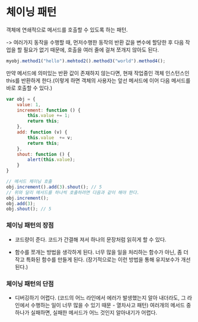 # 체이닝 패턴



객체에 연쇄적으로 메서드를 호출할 수 있도록 하는 패턴.

-> 여러가지 동작을 수행할 때, 먼저수행한 동작의 반환 값을 변수에 할당한 후 다음 작업을 할 필요가 없기 때문에, 호출을 여러 줄에 걸쳐 쪼개지 않아도 된다.
```js
myobj.method1("hello").mehtod2().method3("world").method4();
```

만약 메서드에 의미있는 반환 값이 존재하지 않는다면, 현재 작업중인 객체 인스턴스인 this를 반환하게 한다.(이렇게 하면 객체의 사용자는 앞선 메서드에 이어 다음 메서드를 바로 호출할 수 있다.)

```js
var obj = {
    value: 1,
    increment: function () {
        this.value += 1;
        return this;
    },
    add: function (v) {
        this.value  += v;
        return this;
    },
    shout: function () {
        alert(this.value);
    }
}

// 메서드 체이닝 호출
obj.increment().add(3).shout(); // 5
// 위와 달리 메서드를 하나씩 호출하려면 다음과 같이 해야 한다.
obj.increment();
obj.add(3);
obj.shout(); // 5
```

### 체이닝 패턴의 장점

- 코드량이 준다. 코드가 간결해 져서 하나의 문장처럼 읽히게 할 수 있다.

- 함수를 쪼개는 방법을 생각하게 된다. 너무 많을 일을 처리하는 함수가 아닌, 좀 더 작고 특화된 함수를 만들게 된다. (장기적으로는 이런 방법을 통해 유지보수가 개선 된다.)



### 체이닝 패턴의 단점

- 디버깅하기 어렵다. (코드의 어느 라인에서 에러가 발생했는지 알아 내더라도, 그 라인에서 수행하는 일이 너무 많을 수 있기 때문 - 열차사고 패턴) 여러개의 메서드 중 하나가 실패하면, 실패한 메서드가 어느 것인지 알아내기가 어렵다.